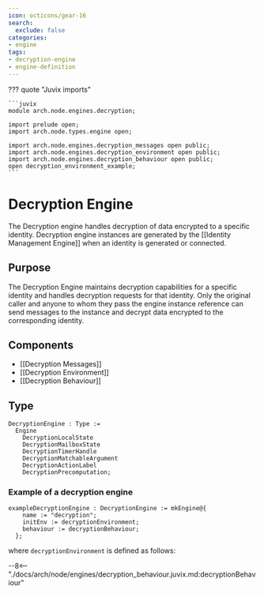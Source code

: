 ```yaml
---
icon: octicons/gear-16
search:
  exclude: false
categories:
- engine
tags:
- decryption-engine
- engine-definition
---
```


??? quote "Juvix imports"

    ```juvix
    module arch.node.engines.decryption;

    import prelude open;
    import arch.node.types.engine open;

    import arch.node.engines.decryption_messages open public;
    import arch.node.engines.decryption_environment open public;
    import arch.node.engines.decryption_behaviour open public;
    open decryption_environment_example;
    ```

# Decryption Engine

The Decryption engine handles decryption of data encrypted to a specific
identity. Decryption engine instances are generated by the
[[Identity Management Engine]] when an identity is generated or connected.

## Purpose

The Decryption Engine maintains decryption capabilities for a specific identity
and handles decryption requests for that identity. Only the original caller and
anyone to whom they pass the engine instance reference can send messages to the
instance and decrypt data encrypted to the corresponding identity.

## Components

- [[Decryption Messages]]
- [[Decryption Environment]]
- [[Decryption Behaviour]]

## Type

<!-- --8<-- [start:DecryptionEngine] -->
```juvix
DecryptionEngine : Type :=
  Engine
    DecryptionLocalState
    DecryptionMailboxState
    DecryptionTimerHandle
    DecryptionMatchableArgument
    DecryptionActionLabel
    DecryptionPrecomputation;
```
<!-- --8<-- [end:DecryptionEngine] -->

### Example of a decryption engine

<!-- --8<-- [start:exampleDecryptionEngine] -->
```juvix
exampleDecryptionEngine : DecryptionEngine := mkEngine@{
    name := "decryption";
    initEnv := decryptionEnvironment;
    behaviour := decryptionBehaviour;
  };
```
<!-- --8<-- [end:exampleDecryptionEngine] -->

where `decryptionEnvironment` is defined as follows:

--8<-- "./docs/arch/node/engines/decryption_behaviour.juvix.md:decryptionBehaviour"
